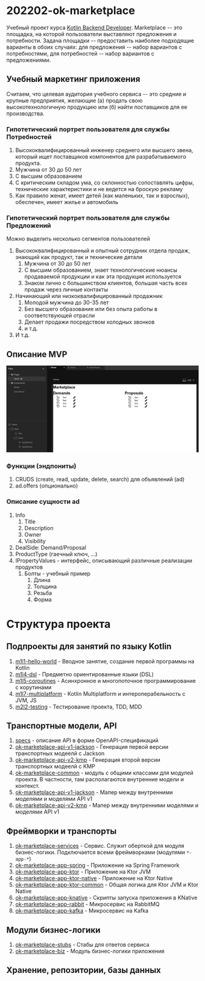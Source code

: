 # 202202-ok-marketplace

Учебный проект
курса [Kotlin Backend Developer](https://otus.ru/lessons/kotlin/?int_source=courses_catalog&int_term=programming).
Marketplace -- это площадка, на которой пользователи выставляют предложения и потребности. Задача площадки --
предоставить наиболее подходящие варианты в обоих случаях: для предложения -- набор вариантов с потребностями, для
потребностей -- набор вариантов с предложениями.

## Учебный маркетинг приложения

Считаем, что целевая аудитория учебного сервиса -- это средние и крупные предприятия, желающие (а) продать свою
высокотехнологичную продукцию или (б) найти поставщиков для ее производства.

### Гипотетический портрет пользователя для службы Потребностей

1. Высококвалифицированный инженер среднего или высшего звена, который ищет поставщиков компонентов для разрабатываемого
   продукта.
1. Мужчина от 30 до 50 лет
1. С высшим образованием
1. С критическим складом ума, со склонностью сопоставлять цифры, технические характеристики и не ведется на броскую
   рекламу
1. Как правило женат, имеет детей (как маленьких, так и взрослых), обеспечен, имеет жилье и автомобиль

### Гипотетический портрет пользователя для службы Предложений

Можно выделить несколько сегментов пользователей

1. Высококвалифицированный и опытный сотрудник отдела продаж, знающий как продукт, так и технические детали
    1. Мужчина от 30 до 50 лет
    1. С высшим образованием, знает технологические нюансы продаваемой продукции и как эта продукция используется
    1. Знаком лично с большинством клиентов, большая часть всех продаж через личные контакты
1. Начинающий или низкоквалифицированный продажник
    1. Молодой мужчина до 30-35 лет
    1. Без высшего образование или без опыта работы в соответствующей отрасли
    1. Делает продажи посредством холодных звонков
    1. и т.д.
1. И т.д.

## Описание MVP

![](imgs/design-layout.png)

### Функции (эндпониты)

1. CRUDS (create, read, update, delete, search) для объявлений (ad)
1. ad.offers (опционально)

### Описание сущности ad

1. Info
    1. Title
    1. Description
    1. Owner
    1. Visibility
1. DealSide: Demand/Proposal
1. ProductType (гаечный ключ, ...)
1. IPropertyValues - интерфейс, описывающий различные реализации продуктов
    1. Болты - учебный пример
        1. Длина
        1. Толщина
        1. Резьба
        1. Форма

# Структура проекта

## Подпроекты для занятий по языку Kotlin

1. [m1l1-hello-world](m1l1-hello-world) - Вводное занятие, создание первой программы на Kotlin
3. [m1l4-dsl](m1l4-dsl) - Предметно ориентированные языки (DSL)
4. [m1l5-coroutines](m1l5-coroutines) - Асинхронное и многопоточное программирование с корутинами
5. [m1l7-multiplatform](m1l7-multiplatform) - Kotlin Multiplatform и интероперабельность с JVM, JS
6. [m2l2-testing](m2l2-testing) - Тестирование проекта, TDD, MDD

## Транспортные модели, API

1. [specs](specs) - описание API в форме OpenAPI-спецификаций
2. [ok-marketplace-api-v1-jackson](ok-marketplace-api-v1-jackson) - Генерация первой версии транспортных модеелй с
   Jackson
3. [ok-marketplace-api-v2-kmp](ok-marketplace-api-v2-kmp) - Генерация второй версии транспортных модеелй с KMP
4. [ok-marketplace-common](ok-marketplace-common) - модуль с общими классами для модулей проекта. В частности, там
   располагаются внутренние модели и контекст.
5. [ok-marketplace-api-v1-jackson](ok-marketplace-api-v1-jackson) - Мапер между внутренними моделями и моделями API v1
6. [ok-marketplace-api-v2-kmp](ok-marketplace-api-v2-kmp) - Мапер между внутренними моделями и моделями API v1

## Фреймворки и транспорты

1. [ok-marketplace-services](ok-marketplace-services) - Сервис. Служит оберткой для модуля бизнес-логики. Подключается
   всеми фреймворками (модулями `*-app-*`)
1. [ok-marketplace-app-spring](ok-marketplace-app-spring) - Приложение на Spring Framework
1. [ok-marketplace-app-ktor](ok-marketplace-app-ktor) - Приложение на Ktor JVM
1. [ok-marketplace-app-ktor-native](ok-marketplace-app-ktor-native) - Приложение на Ktor Native
1. [ok-marketplace-app-ktor-common](ok-marketplace-app-ktor-common) - Общая логика для Ktor JVM и Ktor Native
1. [ok-marketplace-app-knative](ok-marketplace-app-knative) - Скрипты запуска приложения в KNative
1. [ok-marketplace-app-rabbit](ok-marketplace-app-rabbit) - Микросервис на RabbitMQ
1. [ok-marketplace-app-kafka](ok-marketplace-app-kafka) - Микросервис на Kafka

## Модули бизнес-логики

1. [ok-marketplace-stubs](ok-marketplace-stubs) - Стабы для ответов сервиса
1. [ok-marketplace-biz](ok-marketplace-biz) - Модуль бизнес-логики приложения

[//]: # (2. [ok-marketplace-mp-common-cor]&#40;ok-marketplace-mp-common-cor&#41; - Библиотека для реализации шаблона Цепочка обязанностей)

[//]: # (3. [ok-marketplace-be-common-validation]&#40;ok-marketplace-be-common-validation&#41; - Библиотека для валидации)

## Хранение, репозитории, базы данных

[//]: # (1. [ok-marketplace-be-repo-test]&#40;ok-marketplace-be-repo-test&#41; - Базовые тесты для репозиториев всех баз данных)

[//]: # (2. [ok-marketplace-be-repo-inmemory]&#40;ok-marketplace-be-repo-inmemory&#41; - Репозиторий на базе EhCache для тестирования)

[//]: # (3. [ok-marketplace-be-repo-sql]&#40;ok-marketplace-be-repo-sql&#41; - Репозиторий на базе PostgreSQL)

[//]: # (4. [ok-marketplace-be-repo-cassandra]&#40;ok-marketplace-be-repo-cassandra&#41; - Репозиторий на базе Cassandra)

[//]: # (5. [ok-marketplace-be-repo-dynamo]&#40;ok-marketplace-be-repo-dynamo&#41; - Репозиторий на базе AWS Dynamo)
